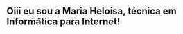 ## Oiii eu sou a Maria Heloisa, técnica em Informática para Internet!



<div style="display: inline_block" display="flex" justify-content="center" align-itens="center"><br>
 



